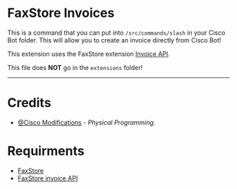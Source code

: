 # FaxStore Invoices
This is a command that you can put into `/src/commands/slash` in your Cisco Bot folder. This will allow you to create an invoice directly from Cisco Bot!

This extension uses the FaxStore extension [Invoice API](https://github.com/FAXES/faxstore-extensions/tree/main/Invoice%20API).

This file does **NOT** go in the `extensions` folder!

---

# Credits
- [@Cisco Modifications](https://store.ciscomodifications.com) - *Physical Programming.*


# Requirments

- [FaxStore](https://weblutions.com/faxstore)
- [FaxStore invoice API](https://github.com/FAXES/faxstore-extensions/tree/main/Invoice%20API)
